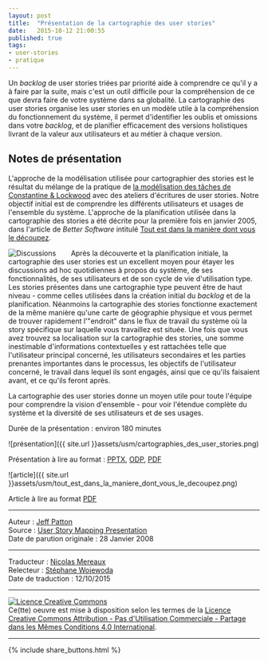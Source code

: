 ```yaml
---
layout: post
title:  "Présentation de la cartographie des user stories"
date:   2015-10-12 21:00:55
published: true
tags: 
- user-stories
- pratique
---
```


Un _backlog_ de user stories triées par priorité aide à comprendre ce qu'il y a à faire par la suite, mais c'est un outil difficile pour la compréhension de ce que devra faire de votre système dans sa globalité. La cartographie des user stories organise les user stories en un modèle utile à la compréhension du fonctionnement du système, il permet d'identifier les oublis et omissions dans votre _backlog_, et de planifier efficacement des versions holistiques livrant de la valeur aux utilisateurs et au métier à chaque version.

## Notes de présentation

L'approche de la modélisation utilisée pour cartographier des stories est le résultat du mélange de la pratique de [la modélisation des tâches de Constantine & Lockwood](https://en.wikipedia.org/wiki/Usage-centered_design) avec des ateliers d'écritures de user stories. Notre objectif initial est de comprendre les différents utilisateurs et usages de l'ensemble du système. L'approche de la planification utilisée dans la cartographie des stories a été décrite pour la première fois en janvier 2005, dans l'article de _Better Software_ intitulé [Tout est dans la manière dont vous le découpez](https://dl.dropboxusercontent.com/u/50968566/Cartographie_user_stories/Tout_est_dans_la_mani%C3%A8re_dont_vous_d%C3%A9coupez.pdf).

<div align="left" style="float:left; padding-right:30px" >
  <img title="Discussions" src="{{ site.url }}assets/usm/discussion_devant_une_cartographie_de_stories.jpg" />
</div>

Après la découverte et la planification initiale, la cartographie des user stories est un excellent moyen pour étayer les discussions ad hoc quotidiennes à propos du système, de ses fonctionnalités, de ses utilisateurs et de son cycle de vie d'utilisation type. Les stories présentes dans une cartographie type peuvent être de haut niveau - comme celles utilisées dans la création initial du _backlog_ et de la planification. Néanmoins la cartographie des stories fonctionne exactement de la même manière qu'une carte de géographie physique et vous permet de trouver rapidement l'"endroit" dans le flux de travail du système où la story spécifique sur laquelle vous travaillez est située. Une fois que vous avez trouvez sa localisation sur la cartographie des stories, une somme inestimable d'informations contextuelles y est rattachées telle que l'utilisateur principal concerné, les utilisateurs secondaires et les parties prenantes importantes dans le processus, les objectifs de l'utilisateur concerné, le travail dans lequel ils sont engagés, ainsi que ce qu'ils faisaient avant, et ce qu'ils feront après.

La cartographie des user stories donne un moyen utile pour toute l'équipe pour comprendre la vision d'ensemble -  pour voir l'étendue complète du système et la diversité de ses utilisateurs et de ses usages.

Durée de la présentation : environ 180 minutes

![présentation]({{ site.url }}assets/usm/cartographies_des_user_stories.png)

Présentation à lire au format : [PPTX](https://www.dropbox.com/s/hlplmj904yphm2d/Cartographie_des_user_stories.pptx?dl=0), [ODP](https://www.dropbox.com/s/jg67j5msg1ri1jn/Cartographie_des_user_stories.odp?dl=0), [PDF](https://www.dropbox.com/s/u4k8fa8a70s6b1j/Cartographie_des_user_stories.pdf?dl=0)

![article]({{ site.url }}assets/usm/tout_est_dans_la_maniere_dont_vous_le_decoupez.png)

Article à lire au format [PDF](https://www.dropbox.com/s/dbr40nhbr3yl8tw/Tout_est_dans_la_mani%C3%A8re_dont_vous_d%C3%A9coupez.pdf?dl=0)

---  
Auteur : [Jeff Patton](http://jpattonassociates.com/about-jeff-patton/)  
Source : [User Story Mapping Presentation](http://jpattonassociates.com/user-story-mapping-presentation/)  
Date de parution originale : 28 Janvier 2008  

---
Traducteur : [Nicolas Mereaux](http://www.les-traducteurs-agiles.org/traducteurs/)  
Relecteur : [Stéphane Wojewoda](http://www.les-traducteurs-agiles.org/traducteurs/)  
Date de traduction : 12/10/2015  

---

<a rel="license" href="http://creativecommons.org/licenses/by-nc-sa/4.0/"><img alt="Licence Creative Commons" style="border-width:0" src="http://i.creativecommons.org/l/by-nc-sa/4.0/88x31.png" /></a><br />Ce(tte) oeuvre est mise à disposition selon les termes de la <a rel="license" href="http://creativecommons.org/licenses/by-nc-sa/4.0/">Licence Creative Commons Attribution - Pas d'Utilisation Commerciale - Partage dans les Mêmes Conditions 4.0 International</a>.

---

{% include share_buttons.html %}
